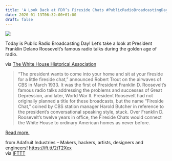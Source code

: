 ```yaml
---
title: 'A Look Back at FDR’s Fireside Chats #PublicRadioBroadcastingDay'
date: 2020-01-13T06:32:00+01:00
draft: false
---
```


[![](https://cdn-blog.adafruit.com/uploads/2019/12/FDRFiresideChat13-543x480.jpg)](https://www.whitehousehistory.org/the-fireside-chats-roosevelts-radio-talks)

Today is Public Radio Broadcasting Day! Let’s take a look at President Franklin Delano Roosevelt’s famous radio talks during the golden age of radio.

via [The White House Historical Association](https://www.whitehousehistory.org/the-fireside-chats-roosevelts-radio-talks)

> “The president wants to come into your home and sit at your fireside for a little fireside chat,” announced Robert Trout on the airwaves of CBS in March 1933. It was the first of President Franklin D. Roosevelt’s famous radio talks addressing the problems and successes of Great Depression, and later, World War II. President Roosevelt had not originally planned a title for these broadcasts, but the name “Fireside Chat,” coined by CBS station manager Harold Butcher in reference to the president’s conversational speaking style, stuck. Over Franklin D. Roosevelt’s twelve years in office, the Fireside Chats would connect the White House to ordinary American homes as never before.

[Read more.](https://www.whitehousehistory.org/the-fireside-chats-roosevelts-radio-talks)

  
  
from Adafruit Industries – Makers, hackers, artists, designers and engineers! https://ift.tt/2tT2Xex  
via [IFTTT](https://ifttt.com/?ref=da&site=blogger)